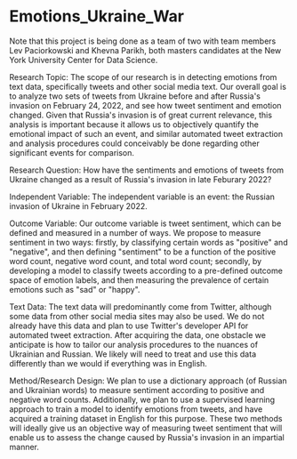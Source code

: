 # Emotions_Ukraine_War
Note that this project is being done as a team of two with team members Lev Paciorkowski and Khevna Parikh, both masters candidates at the New York University Center for Data Science.

Research Topic:
The scope of our research is in detecting emotions from text data, specifically tweets and other social media text. Our overall goal is to analyze two sets of tweets from Ukraine before and after Russia's invasion on February 24, 2022, and see how tweet sentiment and emotion changed. Given that Russia's invasion is of great current relevance, this analysis is important because it allows us to objectively quantify the emotional impact of such an event, and similar automated tweet extraction and analysis procedures could conceivably be done regarding other significant events for comparison.

Research Question:
How have the sentiments and emotions of tweets from Ukraine changed as a result of Russia's invasion in late Feburary 2022?

Independent Variable:
The independent variable is an event: the Russian invasion of Ukraine in February 2022.

Outcome Variable:
Our outcome variable is tweet sentiment, which can be defined and measured in a number of ways. We propose to measure sentiment in two ways: firstly, by classifying certain words as "positive" and "negative", and then defining "sentiment" to be a function of the positive word count, negative word count, and total word count; secondly, by developing a model to classify tweets according to a pre-defined outcome space of emotion labels, and then measuring the prevalence of certain emotions such as "sad" or "happy".

Text Data:
The text data will predominantly come from Twitter, although some data from other social media sites may also be used. We do not already have this data and plan to use Twitter's developer API for automated tweet extraction. After acquiring the data, one obstacle we anticipate is how to tailor our analysis procedures to the nuances of Ukrainian and Russian. We likely will need to treat and use this data differently than we would if everything was in English.

Method/Research Design:
We plan to use a dictionary approach (of Russian and Ukrainian words) to measure sentiment according to positive and negative word counts. Additionally, we plan to use a supervised learning approach to train a model to identify emotions from tweets, and have acquired a training dataset in English for this purpose. These two methods will ideally give us an objective way of measuring tweet sentiment that will enable us to assess the change caused by Russia's invasion in an impartial manner.
